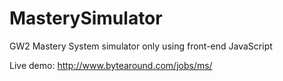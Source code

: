 # MasterySimulator
GW2 Mastery System simulator only using front-end JavaScript

Live demo: http://www.bytearound.com/jobs/ms/
